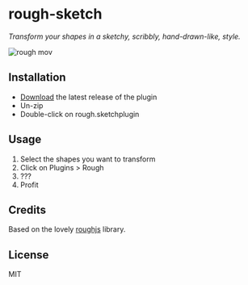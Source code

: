 # rough-sketch

_Transform your shapes in a sketchy, scribbly, hand-drawn-like, style._

![rough mov](https://user-images.githubusercontent.com/3254314/38770598-b1090f1a-4015-11e8-9d46-a2ac15baed62.gif)

## Installation

* [Download](https://github.com/mathieudutour/rough-sketch/releases/latest) the latest release of the plugin
* Un-zip
* Double-click on rough.sketchplugin

## Usage

1. Select the shapes you want to transform
1. Click on Plugins > Rough
1. ???
1. Profit

## Credits

Based on the lovely [roughjs](https://github.com/pshihn/rough) library.

## License

MIT
